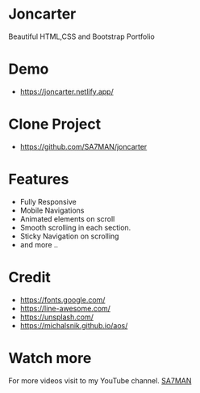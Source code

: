 # Joncarter
Beautiful HTML,CSS and Bootstrap Portfolio

# Demo
- https://joncarter.netlify.app/

# Clone Project
- https://github.com/SA7MAN/joncarter

# Features
- Fully Responsive
- Mobile Navigations
- Animated elements on scroll
- Smooth scrolling in each section.
- Sticky Navigation on scrolling
- and more ..


# Credit
- https://fonts.google.com/
- https://line-awesome.com/
- https://unsplash.com/
- https://michalsnik.github.io/aos/


# Watch more
For more videos visit to my YouTube channel. [SA7MAN](https://www.youtube.com/c/SA7MAN)

